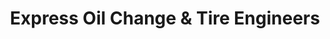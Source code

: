 ---
title: "Express Oil Change & Tire Engineers"
url: /katy/express-oil-change-and-tire-engineers-morton-ranch-road/
shop: tyres
---